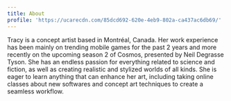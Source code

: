 ```yaml
---
title: About
profile: 'https://ucarecdn.com/85dcd692-620e-4eb9-802a-ca437ac6db69/'
---
```

Tracy is a concept artist based in Montréal, Canada. Her work experience has been mainly on trending mobile games for the past 2 years and more recently on the upcoming season 2 of Cosmos, presented by Neil Degrasse Tyson. She has an endless passion for everything related to science and fiction, as well as creating realistic and stylized worlds of all kinds.
She is eager to learn anything that can enhance her art, including taking online classes about new softwares and concept art techniques to create a seamless workflow.
